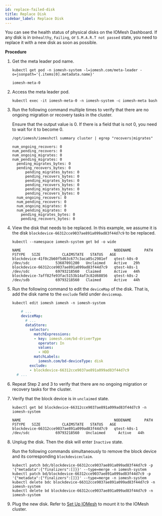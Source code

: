 ```yaml
---
id: replace-failed-disk
title: Replace Disk
sidebar_label: Replace Disk
---
```


You can see the health status of physical disks on the IOMesh Dashboard. If any disk is in `Unhealthy`, `Failing`, or `S.M.A.R.T not passed` state, you need to replace it with a new disk as soon as possible.

**Procedure**

1. Get the meta leader pod name.
    ```shell
    kubectl get pod -n iomesh-system -l=iomesh.com/meta-leader -o=jsonpath='{.items[0].metadata.name}'
    ```
    ```output
    iomesh-meta-0
    ```

2. Access the meta leader pod.
    ```shell
    kubectl exec -it iomesh-meta-0 -n iomesh-system -c iomesh-meta bash
    ```

3. Run the following command multiple times to verify that there are no ongoing migration or recovery tasks in the cluster. 

    Ensure that the output value is 0. If there is a field that is not 0, you need to wait for it to become 0.

    ```shell
    /opt/iomesh/iomeshctl summary cluster | egrep "recovers|migrates" 
    ```
    ```output
    num_ongoing_recovers: 0
    num_pending_recovers: 0
    num_ongoing_migrates: 0
    num_pending_migrates: 0
      pending_migrates_bytes: 0
      pending_recovers_bytes: 0
          pending_migrates_bytes: 0
          pending_recovers_bytes: 0
          pending_migrates_bytes: 0
          pending_recovers_bytes: 0
          pending_migrates_bytes: 0
          pending_recovers_bytes: 0
      num_ongoing_recovers: 0
      num_pending_recovers: 0
      num_ongoing_migrates: 0
      num_pending_migrates: 0
        pending_migrates_bytes: 0
        pending_recovers_bytes: 0
    ```

4. View the disk that needs to be replaced. In this example, we assume it is the disk `blockdevice-66312cce9037ae891a099ad83f44d7c9` to be replaced.
    ```shell
    kubectl --namespace iomesh-system get bd -o wide
    ```
    ```output
    NAME                                           NODENAME      PATH       FSTYPE   SIZE          CLAIMSTATE   STATUS   AGE
    blockdevice-41f0c2b60f5d63c677c3aca05c2981ef   qtest-k8s-0   /dev/sdc            53687091200   Unclaimed    Active   29h
    blockdevice-66312cce9037ae891a099ad83f44d7c9   qtest-k8s-1   /dev/sdc            69793218560   Claimed      Active   44h
    blockdevice-7aff82fe93fac5153b14af3c82d68856   qtest-k8s-2   /dev/sdb            69793218560   Claimed      Active   44h
    ```

5. Run the following command to edit the `deviceMap` of the disk. That is, add the disk name to the `exclude` field under `devicemap`.

    ```shell
    kubectl edit iomesh iomesh -n iomesh-system
    ```

    ```yaml
        # ...
        deviceMap:
          # ...
          dataStore:
            selector:
              matchExpressions:
              - key: iomesh.com/bd-driverType
                operator: In
                values:
                - HDD
              matchLabels:
                iomesh.com/bd-deviceType: disk
            exclude:
            - blockdevice-66312cce9037ae891a099ad83f44d7c9
      # ...
    ```

6. Repeat Step 2 and 3 to verify that there are no ongoing migration or recovery tasks for the cluster. 

7. Verify that the block device is in `unclaimed` state.
    ```shell
    kubectl get bd blockdevice-66312cce9037ae891a099ad83f44d7c9 -n iomesh-system
    ```
    ```output
    NAME                                           NODENAME      PATH       FSTYPE   SIZE          CLAIMSTATE   STATUS   AGE
    blockdevice-66312cce9037ae891a099ad83f44d7c9   qtest-k8s-1   /dev/sdc            69793218560   Unclaimed      Active   44h
    ```

8. Unplug the disk. Then the disk will enter `Inactive` state. 

   Run the following commands simultaneously to remove the block device and its corresponding `blockdeviceclaim`. 
    ```shell
    kubectl patch bdc/blockdevice-66312cce9037ae891a099ad83f44d7c9 -p '{"metadata":{"finalizers":[]}}' --type=merge -n iomesh-system
    kubectl patch bd/blockdevice-66312cce9037ae891a099ad83f44d7c9 -p '{"metadata":{"finalizers":[]}}' --type=merge -n iomesh-system
    kubectl delete bdc blockdevice-66312cce9037ae891a099ad83f44d7c9 -n iomesh-system
    kubectl delete bd blockdevice-66312cce9037ae891a099ad83f44d7c9 -n iomesh-system
    ```
9. Plug the new disk. Refer to [Set Up IOMesh](../deploy-iomesh-cluster/setup-iomesh) to mount it to the IOMesh cluster.

